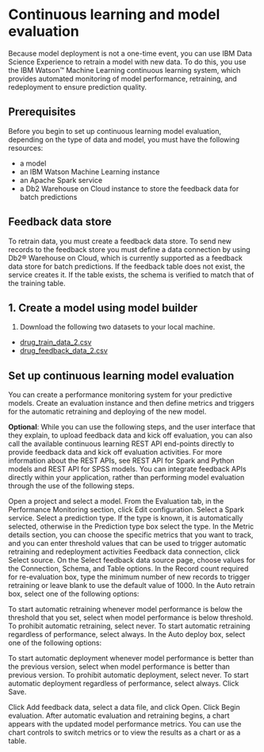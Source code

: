 # Continuous learning and model evaluation


Because model deployment is not a one-time event, you can use IBM Data Science Experience to retrain a model with new data. To do this, you use the IBM Watson™ Machine Learning continuous learning system, which provides automated monitoring of model performance, retraining, and redeployment to ensure prediction quality.


## Prerequisites
Before you begin to set up continuous learning model evaluation, depending on the type of data and model, you must have the following resources:

- a model
- an IBM Watson Machine Learning instance
- an Apache Spark service
- a Db2 Warehouse on Cloud instance to store the feedback data for batch predictions

## Feedback data store

To retrain data, you must create a feedback data store. To send new records to the feedback store you must define a data connection by using Db2® Warehouse on Cloud, which is currently supported as a feedback data store for batch predictions. If the feedback table does not exist, the service creates it. If the table exists, the schema is verified to match that of the training table.

## 1. Create a model using model builder

1) Download the following two datasets to your local machine.
- [drug_train_data_2.csv](https://raw.githubusercontent.com/mlhubca/learn/master/data/drug_train_data_2.csv)
- [drug_feedback_data_2.csv](https://raw.githubusercontent.com/mlhubca/learn/master/data/drug_feedback_data_2.csv)


## Set up continuous learning model evaluation

You can create a performance monitoring system for your predictive models. Create an evaluation instance and then define metrics and triggers for the automatic retraining and deploying of the new model.

**Optional**: While you can use the following steps, and the user interface that they explain, to upload feedback data and kick off evaluation, you can also call the available continuous learning REST API end-points directly to provide feedback data and kick off evaluation activities. For more information about the REST APIs, see REST API for Spark and Python models and REST API for SPSS models. You can integrate feedback APIs directly within your application, rather than performing model evaluation through the use of the following steps.

Open a project and select a model.
From the Evaluation tab, in the Performance Monitoring section, click Edit configuration.
Select a Spark service.
Select a prediction type. If the type is known, it is automatically selected, otherwise in the Prediction type box select the type.
In the Metric details section, you can choose the specific metrics that you want to track, and you can enter threshold values that can be used to trigger automatic retraining and redeployment activities
Feedback data connection, click Select source.
On the Select feedback data source page, choose values for the Connection, Schema, and Table options.
In the Record count required for re-evaluation box, type the minimum number of new records to trigger retraining or leave blank to use the default value of 1000.
In the Auto retrain box, select one of the following options:

To start automatic retraining whenever model performance is below the threshold that you set, select when model performance is below threshold.
To prohibit automatic retraining, select never.
To start automatic retraining regardless of performance, select always.
In the Auto deploy box, select one of the following options:

To start automatic deployment whenever model performance is better than the previous version, select when model performance is better than previous version.
To prohibit automatic deployment, select never.
To start automatic deployment regardless of performance, select always.
Click Save.

Click Add feedback data, select a data file, and click Open.
Click Begin evaluation.
After automatic evaluation and retraining begins, a chart appears with the updated model performance metrics. You can use the chart controls to switch metrics or to view the results as a chart or as a table.


